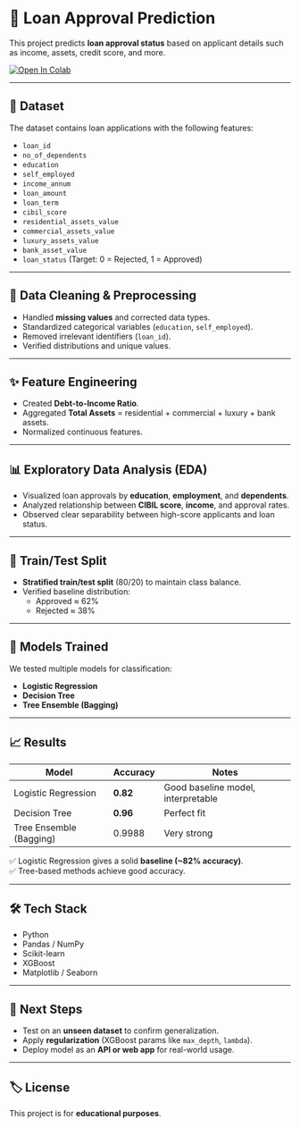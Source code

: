 # 📑 Loan Approval Prediction  

This project predicts **loan approval status** based on applicant details such as income, assets, credit score, and more.  

[![Open In Colab](https://colab.research.google.com/assets/colab-badge.svg)](https://colab.research.google.com/github/YourUsername/Loan-Prediction-Project/blob/main/notebook.ipynb)

---

## 📂 Dataset  
The dataset contains loan applications with the following features:  

- `loan_id`  
- `no_of_dependents`  
- `education`  
- `self_employed`  
- `income_annum`  
- `loan_amount`  
- `loan_term`  
- `cibil_score`  
- `residential_assets_value`  
- `commercial_assets_value`  
- `luxury_assets_value`  
- `bank_asset_value`  
- `loan_status` (Target: 0 = Rejected, 1 = Approved)  

---

## 🧹 Data Cleaning & Preprocessing
- Handled **missing values** and corrected data types.  
- Standardized categorical variables (`education`, `self_employed`).  
- Removed irrelevant identifiers (`loan_id`).  
- Verified distributions and unique values.  

---

## ✨ Feature Engineering
- Created **Debt-to-Income Ratio**.  
- Aggregated **Total Assets** = residential + commercial + luxury + bank assets.  
- Normalized continuous features.  

---

## 📊 Exploratory Data Analysis (EDA)
- Visualized loan approvals by **education**, **employment**, and **dependents**.  
- Analyzed relationship between **CIBIL score**, **income**, and approval rates.  
- Observed clear separability between high-score applicants and loan status.  

---

## 🔁 Train/Test Split
- **Stratified train/test split** (80/20) to maintain class balance.  
- Verified baseline distribution:  
  - Approved ≈ 62%  
  - Rejected ≈ 38%  

---

## 🤖 Models Trained
We tested multiple models for classification:  

- **Logistic Regression**  
- **Decision Tree**    
- **Tree Ensemble (Bagging)**  

---

## 📈 Results

| Model                  | Accuracy | Notes |
|-------------------------|----------|-------|
| Logistic Regression     | **0.82** | Good baseline model, interpretable |
| Decision Tree           | **0.96** | Perfect fit|
| Tree Ensemble (Bagging) | 0.9988   | Very strong |

✅ Logistic Regression gives a solid **baseline (~82% accuracy)**.  
✅ Tree-based methods achieve good accuracy.  

---

## 🛠 Tech Stack
- Python  
- Pandas / NumPy  
- Scikit-learn  
- XGBoost  
- Matplotlib / Seaborn  

---

## 🚀 Next Steps
- Test on an **unseen dataset** to confirm generalization.  
- Apply **regularization** (XGBoost params like `max_depth`, `lambda`).  
- Deploy model as an **API or web app** for real-world usage.  

---

## 🏷 License
This project is for **educational purposes**.  
